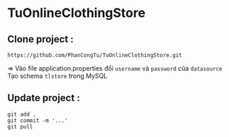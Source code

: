 # TuOnlineClothingStore

## Clone project :
  `https://github.com/PhanCongTu/TuOnlineClothingStore.git`
  
=> Vào file application.properties đổi `username` và `password` của `datasource`\
Tạo schema `tlstore` trong MySQL

## Update project :

  `git add .`\
  `git commit -m '...'`\
  `git pull`
